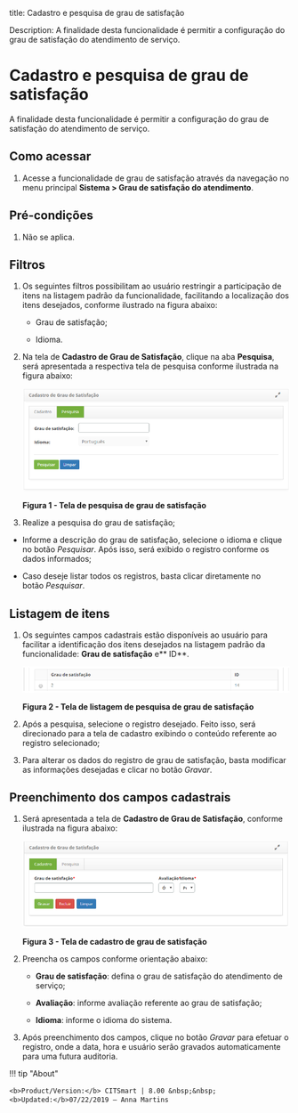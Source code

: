 title: Cadastro e pesquisa de grau de satisfação

Description: A finalidade desta funcionalidade é permitir a configuração do grau
de satisfação do atendimento de serviço.

# Cadastro e pesquisa de grau de satisfação

A finalidade desta funcionalidade é permitir a configuração do grau de
satisfação do atendimento de serviço.

Como acessar
-----------

1.  Acesse a funcionalidade de grau de satisfação através da navegação no
    menu principal **Sistema > Grau de satisfação do atendimento**.

Pré-condições
------------

1.  Não se aplica.

Filtros
------

1.  Os seguintes filtros possibilitam ao usuário restringir a participação de
    itens na listagem padrão da funcionalidade, facilitando a localização dos
    itens desejados, conforme ilustrado na figura abaixo:

    -   Grau de satisfação;

    -   Idioma.

1.  Na tela de **Cadastro de Grau de Satisfação**, clique na aba **Pesquisa**,
    será apresentada a respectiva tela de pesquisa conforme ilustrada na figura
    abaixo:

    ![Criar](images/satisfaction-1.png)
    
    **Figura 1 - Tela de pesquisa de grau de satisfação**

1.  Realize a pesquisa do grau de satisfação;

-   Informe a descrição do grau de satisfação, selecione o idioma e clique no
    botão *Pesquisar*. Após isso, será exibido o registro conforme os dados
    informados;

-   Caso deseje listar todos os registros, basta clicar diretamente no
    botão *Pesquisar*.

Listagem de itens
----------------

1.  Os seguintes campos cadastrais estão disponíveis ao usuário para facilitar a
    identificação dos itens desejados na listagem padrão da
    funcionalidade: **Grau de satisfação** e** ID**.

    ![Criar](images/satisfaction-2.png)
    
    **Figura 2 - Tela de listagem de pesquisa de grau de satisfação**

1.  Após a pesquisa, selecione o registro desejado. Feito isso, será direcionado
    para a tela de cadastro exibindo o conteúdo referente ao registro
    selecionado;

2.  Para alterar os dados do registro de grau de satisfação, basta modificar as
    informações desejadas e clicar no botão *Gravar*.

Preenchimento dos campos cadastrais
---------------------------------

1.  Será apresentada a tela de **Cadastro de Grau de Satisfação**, conforme
    ilustrada na figura abaixo:

    ![Criar](images/satisfaction-3.png)
    
    **Figura 3 - Tela de cadastro de grau de satisfação**

1.  Preencha os campos conforme orientação abaixo:

    -   **Grau de satisfação**: defina o grau de satisfação do atendimento de
    serviço;

    -   **Avaliação**: informe avaliação referente ao grau de satisfação;

    -   **Idioma**: informe o idioma do sistema.

1.  Após preenchimento dos campos, clique no botão *Gravar* para efetuar o
    registro, onde a data, hora e usuário serão gravados automaticamente para
    uma futura auditoria.


!!! tip "About"

    <b>Product/Version:</b> CITSmart | 8.00 &nbsp;&nbsp;
    <b>Updated:</b>07/22/2019 – Anna Martins
